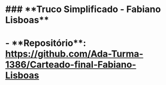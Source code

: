 # \### \*\*Truco Simplificado - Fabiano Lisboas\*\*

# \- \*\*Repositório\*\*: https://github.com/Ada-Turma-1386/Carteado-final-Fabiano-Lisboas

